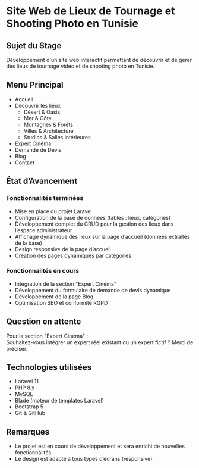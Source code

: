 # Site Web de Lieux de Tournage et Shooting Photo en Tunisie

## Sujet du Stage

Développement d'un site web interactif permettant de découvrir et de gérer des lieux de tournage vidéo et de shooting photo en Tunisie.

## Menu Principal

- Accueil
- Découvrir les lieux
  - Désert & Oasis
  - Mer & Côte
  - Montagnes & Forêts
  - Villes & Architecture
  - Studios & Salles intérieures
- Expert Cinéma
- Demande de Devis
- Blog
- Contact

## État d’Avancement

### Fonctionnalités terminées

- Mise en place du projet Laravel
- Configuration de la base de données (tables : lieux, catégories)
- Développement complet du CRUD pour la gestion des lieux dans l’espace administrateur
- Affichage dynamique des lieux sur la page d’accueil (données extraites de la base)
- Design responsive de la page d’accueil
- Création des pages dynamiques par catégories

### Fonctionnalités en cours

- Intégration de la section "Expert Cinéma"
- Développement du formulaire de demande de devis dynamique
- Développement de la page Blog
- Optimisation SEO et conformité RGPD

## Question en attente

Pour la section "Expert Cinéma" :  
Souhaitez-vous intégrer un expert réel existant ou un expert fictif ? Merci de préciser.

## Technologies utilisées

- Laravel 11
- PHP 8.x
- MySQL
- Blade (moteur de templates Laravel)
- Bootstrap 5
- Git & GitHub

## Remarques

- Le projet est en cours de développement et sera enrichi de nouvelles fonctionnalités.
- Le design est adapté à tous types d’écrans (responsive).

